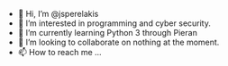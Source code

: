 - 👋 Hi, I’m @jsperelakis
- 👀 I’m interested in programming and cyber security.
- 🌱 I’m currently learning Python 3 through Pieran
- 💞️ I’m looking to collaborate on nothing at the moment. 
- 📫 How to reach me ...

<!---
jsperelakis/jsperelakis is a ✨ special ✨ repository because its `README.md` (this file) appears on your GitHub profile.
You can click the Preview link to take a look at your changes.
--->
